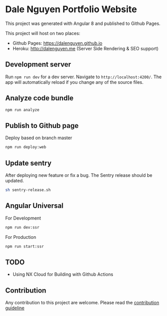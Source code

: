 # Dale Nguyen Portfolio Website

This project was generated with Angular 8 and published to Github Pages.

This project will host on two places:

- Github Pages: https://dalenguyen.github.io
- Heroku: http://dalenguyen.me (Server Side Rendering & SEO support)

## Development server

Run `npm run dev` for a dev server. Navigate to `http://localhost:4200/`. The app will automatically reload if you change any of the source files.

## Analyze code bundle

```sh
npm run analyze
```

## Publish to Github page

Deploy based on branch master

```sh
npm run deploy:web
```

## Update sentry

After deploying new feature or fix a bug. The Sentry release should be updated.

```sh
sh sentry-release.sh
```

## Angular Universal

For Development

```sh
npm run dev:ssr
```

For Production

```sh
npm run start:ssr
```

## TODO

- Using NX Cloud for Building with Github Actions

## Contribution

Any contribution to this project are welcome. Please read the [contribution guideline](https://github.com/dalenguyen/dalenguyen.github.io/blob/dev/CONTRIBUTING.md)

